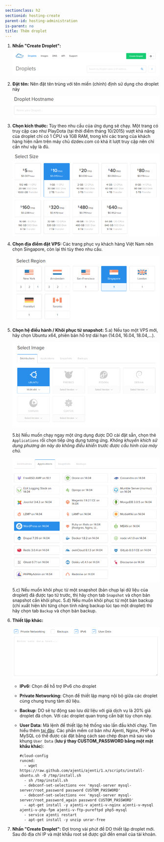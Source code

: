 ```yaml
---
sectionclass: h2
sectionid: hosting-create
parent-id: hosting-administration
is-parent: no
title: Thêm droplet
---
```


1. **Nhấn "Create Droplet":**

    ![Create droplet](img/hosting-administration/cp_create.png)

2. **Đặt tên:** Nên đặt tên trùng với tên miền (chính) định sử dụng cho droplet này

    ![Choose hostname](img/hosting-administration/cp_create_hostname.png)

3. **Chọn kích thước:** Tùy theo nhu cầu của ứng dụng sẽ chạy. Một trang có truy cập cao như PlayDota (tại thời điểm tháng 10/2015) vượt khả năng của droplet chỉ có 1 CPU và 1GB RAM, trong khi các trang của khách hàng hiện nằm trên máy chủ dzdev.com có khá ít lượt truy cập nên chỉ cần như vậy là đủ.

    ![Choose size](img/hosting-administration/cp_create_size.png)

4. **Chọn địa điểm đặt VPS:** Các trang phục vụ khách hàng Việt Nam nên chọn Singapore, còn lại thì tùy theo nhu cầu.

    ![Choose region](img/hosting-administration/cp_create_region.png)

5. **Chọn hệ điều hành / Khôi phục từ snapshot:**
    5.a) Nếu tạo một VPS mới, hãy chọn Ubuntu x64, phiên bản hỗ trợ dài hạn (14.04, 16.04, 18.04,...).

    ![Choose image](img/hosting-administration/cp_create_distro.png)

    5.b) Nếu muốn chạy ngay một ứng dụng được DO cài đặt sẵn, chọn thẻ `Applications` rồi chọn tiếp ứng dụng tương ứng. *Không khuyến khích sử dụng phương án này do không điều khiển trước được cấu hình của máy chủ.*

    ![Choose image](img/hosting-administration/cp_create_application.png)

    5.c) Nếu muốn khôi phục từ một snapshot (bản chụp lại dữ liệu của droplet) đã được tạo từ trước, thì hãy chọn tab `Snapshot` và chọn bản snapshot cần khôi phục.
    5.d) Nếu muốn khôi phục từ một bản backup (chỉ xuất hiện khi từng chọn tính năng backup lúc tạo một droplet) thì hãy chọn tab `Backup` và chọn bản backup.

6. **Thiết lập khác:**

    ![Choose settings](img/hosting-administration/cp_create_settings.png)

    - **IPv6:** Chọn để hỗ trợ IPv6 cho droplet
    - **Private Networking:** Chọn để thiết lập mạng nội bộ giữa các droplet cùng chung trung tâm dữ liệu.
    - **Backup**: DO sẽ tự động sao lưu dữ liệu với giá dịch vụ là 20% giá droplet đã chọn. Với các droplet quan trọng cần bật tùy chọn này.
    - **User Data:** Mã lệnh để thiết lập hệ thống vào lần đầu khởi chạy. Tìm hiểu thêm [tại đây](https://www.digitalocean.com/community/tutorials/how-to-use-cloud-config-for-your-initial-server-setup). Các phần mềm cơ bản như Ajenti, Nginx, PHP và MySQL có thể được cài đặt bằng cách sao chép đoạn mã sau vào khung `User Data` (**lưu ý thay CUSTOM_PASSWORD bằng một mật khẩu khác**):

          #cloud-config
          runcmd:
            - wget https://raw.github.com/ajenti/ajenti/1.x/scripts/install-ubuntu.sh -O /tmp/install.sh
            - sh /tmp/install.sh
            - debconf-set-selections <<< 'mysql-server mysql-server/root_password password CUSTOM_PASSWORD'
            - debconf-set-selections <<< 'mysql-server mysql-server/root_password_again password CUSTOM_PASSWORD'
            - apt-get install -y ajenti-v ajenti-v-nginx ajenti-v-mysql ajenti-v-php-fpm ajenti-v-ftp-pureftpd php5-mysql
            - service ajenti restart
            - apt-get install -y unzip unrar-free


7. **Nhấn "Create Droplet":** Đợi trong vài phút để DO thiết lập droplet mới. Sau đó địa chỉ IP và mật khẩu root sẽ được gửi đến email của tài khoản.
